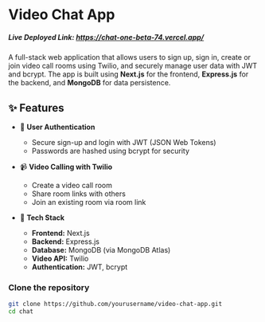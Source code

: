 # Video Chat App
##### Live Deployed Link: https://chat-one-beta-74.vercel.app/


A full-stack web application that allows users to sign up, sign in, create or join video call rooms using Twilio, and securely manage user data with JWT and bcrypt. The app is built using **Next.js** for the frontend, **Express.js** for the backend, and **MongoDB** for data persistence.

## ✨ Features

- 🔐 **User Authentication**  
  - Secure sign-up and login with JWT (JSON Web Tokens)  
  - Passwords are hashed using bcrypt for security

- 📹 **Video Calling with Twilio**  
  - Create a video call room  
  - Share room links with others  
  - Join an existing room via room link

- 🧠 **Tech Stack**
  - **Frontend:** Next.js
  - **Backend:** Express.js
  - **Database:** MongoDB (via MongoDB Atlas)
  - **Video API:** Twilio
  - **Authentication:** JWT, bcrypt

### Clone the repository
```bash
git clone https://github.com/yourusername/video-chat-app.git
cd chat
